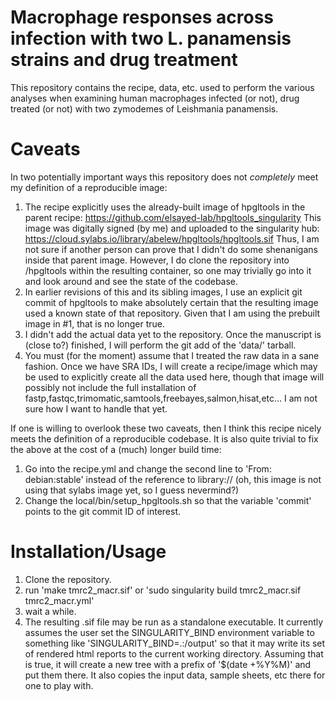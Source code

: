 # Macrophage responses across infection with two L. panamensis strains and drug treatment

This repository contains the recipe, data, etc. used to perform
the various analyses when examining human macrophages infected (or
not), drug treated (or not) with two zymodemes of Leishmania
panamensis.

# Caveats

In two potentially important ways this repository does not
_completely_ meet my definition of a reproducible image:

1.  The recipe explicitly uses the already-built image of
    hpgltools in the parent recipe:
    https://github.com/elsayed-lab/hpgltools_singularity
    This image was digitally signed (by me) and uploaded to the
    singularity hub:
    https://cloud.sylabs.io/library/abelew/hpgltools/hpgltools.sif
    Thus, I am not sure if another person can prove that I didn't do
    some shenanigans inside that parent image.  However, I do clone
    the repository into /hpgltools within the resulting container, so
    one may trivially go into it and look around and see the state of
    the codebase.
2.  In earlier revisions of this and its sibling images, I use an
    explicit git commit of hpgltools to make absolutely certain that
    the resulting image used a known state of that repository.  Given
    that I am using the prebuilt image in #1, that is no longer true.
3.  I didn't add the actual data yet to the repository.  Once the
    manuscript is (close to?) finished, I will perform the git add of
    the 'data/' tarball.
4.  You must (for the moment) assume that I treated the raw data in a
    sane fashion.  Once we have SRA IDs, I will create a recipe/image
    which may be used to explicitly create all the data used here,
    though that image will possibly not include the full installation
    of fastp,fastqc,trimomatic,samtools,freebayes,salmon,hisat,etc... I
    am not sure how I want to handle that yet.

If one is willing to overlook these two caveats, then I think this
recipe nicely meets the definition of a reproducible codebase.  It is
also quite trivial to fix the above at the cost of a (much) longer build
time:

1.  Go into the recipe.yml and change the second line to
    'From: debian:stable' instead of the reference to library:// (oh,
    this image is not using that sylabs image yet, so I guess
    nevermind?)
2.  Change the local/bin/setup_hpgltools.sh so that the variable
    'commit' points to the git commit ID of interest.

# Installation/Usage

1. Clone the repository.
2. run 'make tmrc2_macr.sif' or 'sudo singularity build tmrc2_macr.sif tmrc2_macr.yml'
3. wait a while.
4. The resulting .sif file may be run as a standalone executable.  It
   currently assumes the user set the SINGULARITY_BIND environment
   variable to something like 'SINGULARITY_BIND=.:/output' so that it
   may write its set of rendered html reports to the current working
   directory. Assuming that is true, it will create a new
   tree with a prefix of '$(date +%Y%M)' and put them there.  It also
   copies the input data, sample sheets, etc there for one to play
   with.
